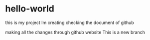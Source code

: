# hello-world
this is my project Im creating checking the document of github

making all the changes through github website
This is a new branch
